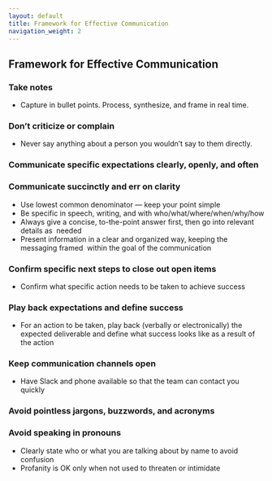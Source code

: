 ```yaml
---
layout: default
title: Framework for Effective Communication
navigation_weight: 2
---
```


## Framework for Effective Communication

### Take notes
* Capture in bullet points. Process, synthesize, and frame in real time.

### Don’t criticize or complain
* Never say anything about a person you wouldn’t say to them directly.

### Communicate specific expectations clearly, openly, and often

### Communicate succinctly and err on clarity
* Use lowest common denominator — keep your point simple
* Be specific in speech, writing, and with who/what/where/when/why/how
* Always give a concise, to-the-point answer first, then go into relevant details as  needed 
* Present information in a clear and organized way, keeping the messaging framed  within the goal of the communication

### Confirm specific next steps to close out open items
* Confirm what specific action needs to be taken to achieve success

### Play back expectations and define success
* For an action to be taken, play back (verbally or electronically) the expected deliverable and define what success looks like as a result of the action

### Keep communication channels open
* Have Slack and phone available so that the team can contact you quickly

### Avoid pointless jargons, buzzwords, and acronyms

### Avoid speaking in pronouns
* Clearly state who or what you are talking about by name to avoid confusion
* Profanity is OK only when not used to threaten or intimidate
